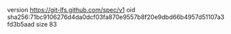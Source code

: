 version https://git-lfs.github.com/spec/v1
oid sha256:71bc9106276d4da0dcf03fa870e9557b8f20e9dbd66b4957d51107a3fd3b5aad
size 83
